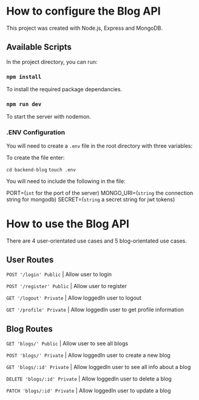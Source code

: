 # How to configure the Blog API

This project was created with Node.js, Express and MongoDB.

## Available Scripts

In the project directory, you can run:

### `npm install`

To install the required package dependancies.

### `npm run dev`

To start the server with nodemon.

### .ENV Configuration
You will need to create a `.env` file in the root directory with three variables:

To create the file enter: 

`cd backend-blog`
`touch .env`

You will need to include the following in the file:

PORT=(`int` for the port of the server)
MONGO_URI=(`string` the connection string for mongodb)
SECRET=(`string` a secret string for jwt tokens)

# How to use the Blog API

There are 4 user-orientated use cases and 5 blog-orientated use cases.

## User Routes

`POST '/login' Public` | Allow user to login

`POST '/register' Public` | Allow user to register

`GET '/logout' Private` | Allow loggedIn user to logout

`GET '/profile' Private` | Allow loggedIn user to get profile information

## Blog Routes

`GET 'blogs/' Public` | Allow user to see all blogs

`POST 'blogs/' Private` | Allow loggedIn user to create a new blog

`GET 'blogs/:id' Private` | Allow loggedIn user to see all info about a blog

`DELETE 'blogs/:id' Private` | Allow loggedIn user to delete a blog

`PATCH 'blogs/:id' Private` | Allow loggedIn user to update a blog
